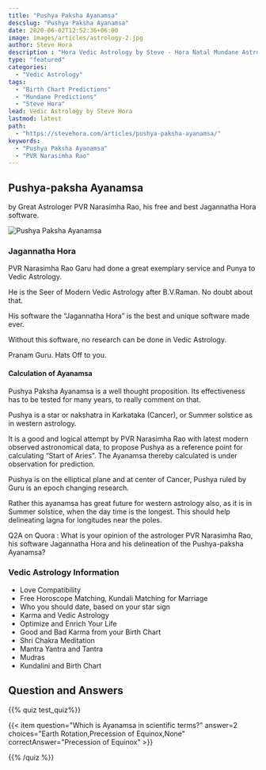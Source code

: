 ```yaml
---
title: "Pushya Paksha Ayanamsa"
descslug: "Pushya Paksha Ayanamsa"
date: 2020-06-02T12:52:36+06:00
image: images/articles/astrology-2.jpg
author: Steve Hora
description : "Hora Vedic Astrology by Steve - Hora Natal Mundane Astrology Horoscope Reading Predictions Pushya Paksha Ayanamsa"
type: "featured"
categories: 
  - "Vedic Astrology"
tags:
  - "Birth Chart Predictions"
  - "Mundane Predictions"
  - "Steve Hora"
lead: Vedic Astrology by Steve Hora
lastmod: latest 
path:
  - "https://stevehora.com/articles/pushya-paksha-ayanamsa/"
keywords:
  - "Pushya Paksha Ayanamsa"
  - "PVR Narasimha Rao"
---
```


## Pushya-paksha Ayanamsa
by Great Astrologer PVR Narasimha Rao, his free and best Jagannatha Hora software.

![Pushya Paksha Ayanamsa ](/images/articles/ayan.jpg)


### Jagannatha Hora

PVR Narasimha Rao Garu had done a great exemplary service and Punya to Vedic Astrology.

He is the Seer of Modern Vedic Astrology after B.V.Raman. No doubt about that.

His software the “Jagannatha Hora” is the best and unique software made ever.

Without this software, no research can be done in Vedic Astrology.

Pranam Guru. Hats Off to you.

#### Calculation of Ayanamsa

Pushya Paksha Ayanamsa is a well thought proposition. Its effectiveness has to be tested for many years, to really comment on that.

Pushya is a star or nakshatra in Karkataka (Cancer), or Summer solstice as in western astrology.


It is a good and logical attempt by PVR Narasimha Rao with latest modern observed astronomical data, to propose Pushya as a reference point for calculating “Start of Aries”. The Ayanamsa thereby calculated is under observation for prediction.

Pushya is on the elliptical plane and at center of Cancer, Pushya ruled by Guru is an epoch changing research.

Rather this ayanamsa has great future for western astrology also, as it is in Summer solstice, when the day time is the longest. This should help delineating lagna for longitudes near the poles.

Q2A on Quora : What is your opinion of the astrologer PVR Narasimha Rao, his software Jagannatha Hora and his delineation of the Pushya-paksha Ayanamsa?

### Vedic Astrology Information

* Love Compatibility
* Free Horoscope Matching, Kundali Matching for Marriage
* Who you should date, based on your star sign
* Karma and Vedic Astrology
* Optimize and Enrich Your Life
* Good and Bad Karma from your Birth Chart
* Shri Chakra Meditation
* Mantra Yantra and Tantra
* Mudras
* Kundalini and Birth Chart

## Question and Answers

{{% quiz test_quiz%}}

{{< item question="Which is Ayanamsa in scientific terms?" answer=2 choices="Earth Rotation,Precession of Equinox,None" correctAnswer="Precession of Equinox" >}}

{{% /quiz %}}
